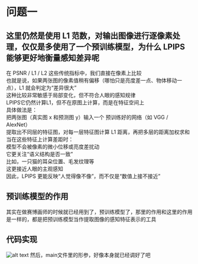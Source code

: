 # 问题一 
## 这里仍然是使用 L1 范数，对输出图像进行逐像素处理，仅仅是多使用了一个预训练模型，为什么 LPIPS 能够更好地衡量感知差异呢
在 PSNR / L1 / L2 这些传统指标中，我们直接在像素上比较     
也就是说，如果两张图的像素值稍有偏移（哪怕只是亮度差一点、物体移动一点），L1 就会判定为“差异很大”     
这种比较非常敏感于局部变化，但不符合人眼的感知规律      
LPIPS它仍然计算L1，但不在原图上计算，而是在特征空间上    
具体做法是：     
把两张图（真实图 x 和预测图 y）输入一个 预训练好的网络（如 VGG / AlexNet）    
提取出不同层的特征图，对每一层特征图计算 L1 距离，再把多层的距离加权求和    
当在这些特征上计算差距时：    
模型不会被像素的微小位移或亮度差扰动   
它更关注“语义结构是否一致”   
比如，一只猫的耳朵位置、毛发纹理等   
这更接近人眼的主观感知   
因此，LPIPS 更能反映“人觉得像不像”，而不仅是“数值上接不接近”   

## 预训练模型的作用
其实在做赛博画师的时候就已经用到了，预训练模型了，那里的作用和这里的作用是一样的，都是把预训练模型当作提取图像的感知特征表示的工具

## 代码实现
![alt text](<截屏2025-10-15 15.44.06.png>)
然后，main文件里的形参，好像本身就已经调好了吧